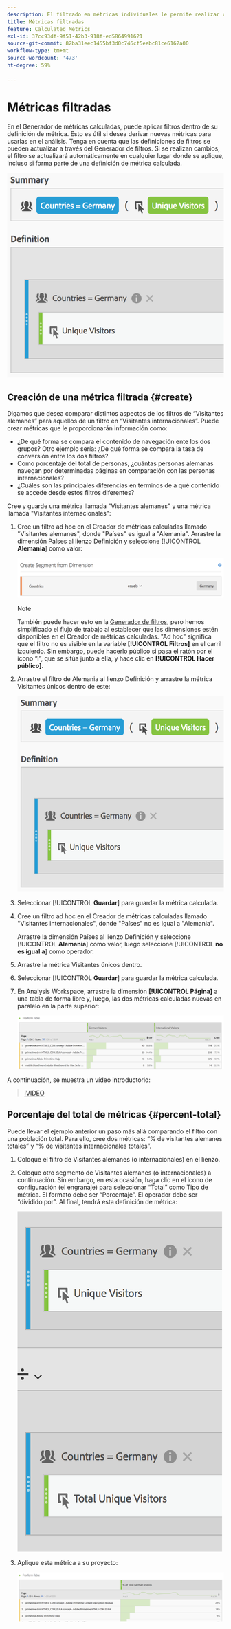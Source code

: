 ```yaml
---
description: El filtrado en métricas individuales le permite realizar comparaciones de métricas dentro del mismo informe.
title: Métricas filtradas
feature: Calculated Metrics
exl-id: 37cc93df-9f51-42b3-918f-ed5864991621
source-git-commit: 82ba31eec1455bf3d0c746cf5eebc81ce6162a00
workflow-type: tm+mt
source-wordcount: '473'
ht-degree: 59%

---
```


# Métricas filtradas

En el Generador de métricas calculadas, puede aplicar filtros dentro de su definición de métrica. Esto es útil si desea derivar nuevas métricas para usarlas en el análisis. Tenga en cuenta que las definiciones de filtros se pueden actualizar a través del Generador de filtros. Si se realizan cambios, el filtro se actualizará automáticamente en cualquier lugar donde se aplique, incluso si forma parte de una definición de métrica calculada.

![](assets/german-visitors.png)

## Creación de una métrica filtrada {#create}

Digamos que desea comparar distintos aspectos de los filtros de “Visitantes alemanes” para aquellos de un filtro en “Visitantes internacionales”. Puede crear métricas que le proporcionarán información como:

* ¿De qué forma se compara el contenido de navegación ente los dos grupos? Otro ejemplo sería: ¿De qué forma se compara la tasa de conversión entre los dos filtros?
* Como porcentaje del total de personas, ¿cuántas personas alemanas navegan por determinadas páginas en comparación con las personas internacionales?
* ¿Cuáles son las principales diferencias en términos de a qué contenido se accede desde estos filtros diferentes?

Cree y guarde una métrica llamada &quot;Visitantes alemanes&quot; y una métrica llamada &quot;Visitantes internacionales&quot;:

1. Cree un filtro ad hoc en el Creador de métricas calculadas llamado &quot;Visitantes alemanes&quot;, donde &quot;Países&quot; es igual a &quot;Alemania&quot;. Arrastre la dimensión Países al lienzo Definición y seleccione [!UICONTROL **Alemania**] como valor:

   ![](assets/segment-from-dimension.png)

   >[!NOTE]
   >
   >También puede hacer esto en la [Generador de filtros](/help/components/filters/create-filters.md), pero hemos simplificado el flujo de trabajo al establecer que las dimensiones estén disponibles en el Creador de métricas calculadas. &quot;Ad hoc&quot; significa que el filtro no es visible en la variable **[!UICONTROL Filtros]** en el carril izquierdo. Sin embargo, puede hacerlo público si pasa el ratón por el icono “i”, que se sitúa junto a ella, y hace clic en **[!UICONTROL Hacer público]**.

1. Arrastre el filtro de Alemania al lienzo Definición y arrastre la métrica Visitantes únicos dentro de este:

   ![](assets/german-visitors.png)

1. Seleccionar [!UICONTROL **Guardar**] para guardar la métrica calculada.

1. Cree un filtro ad hoc en el Creador de métricas calculadas llamado &quot;Visitantes internacionales&quot;, donde &quot;Países&quot; no es igual a &quot;Alemania&quot;.

   Arrastre la dimensión Países al lienzo Definición y seleccione [!UICONTROL **Alemania**] como valor, luego seleccione [!UICONTROL **no es igual a**] como operador.

1. Arrastre la métrica Visitantes únicos dentro.

1. Seleccionar [!UICONTROL **Guardar**] para guardar la métrica calculada.

1. En Analysis Workspace, arrastre la dimensión **[!UICONTROL Página]** a una tabla de forma libre y, luego, las dos métricas calculadas nuevas en paralelo en la parte superior:

   ![](assets/workspace-pages.png)

A continuación, se muestra un vídeo introductorio:

>[!VIDEO](https://video.tv.adobe.com/v/25407/?quality=12)

## Porcentaje del total de métricas {#percent-total}

Puede llevar el ejemplo anterior un paso más allá comparando el filtro con una población total. Para ello, cree dos métricas: “% de visitantes alemanes totales” y “% de visitantes internacionales totales”.

1. Coloque el filtro de Visitantes alemanes (o internacionales) en el lienzo.
1. Coloque otro segmento de Visitantes alemanes (o internacionales) a continuación. Sin embargo, en esta ocasión, haga clic en el icono de configuración (el engranaje) para seleccionar “Total” como Tipo de métrica. El formato debe ser “Porcentaje”. El operador debe ser “dividido por”. Al final, tendrá esta definición de métrica:

   ![](assets/cm_metric_total.png)

1. Aplique esta métrica a su proyecto:

   ![](assets/cm_percent_total.png)
